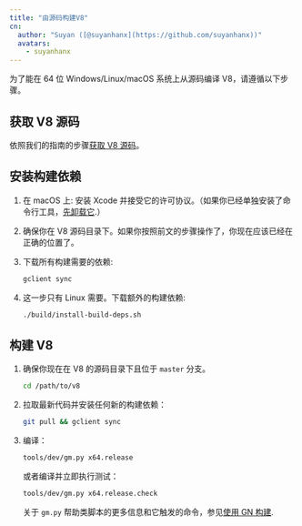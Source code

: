 ```yaml
---
title: "由源码构建V8"
cn:
  author: "Suyan ([@suyanhanx](https://github.com/suyanhanx))"
  avatars:
    - suyanhanx
---
```


为了能在 64 位 Windows/Linux/macOS 系统上从源码编译 V8，请遵循以下步骤。

## 获取 V8 源码

依照我们的指南的步骤[获取 V8 源码](/docs/source-code)。

## 安装构建依赖

1. 在 macOS 上: 安装 Xcode 并接受它的许可协议。（如果你已经单独安装了命令行工具，[先卸载它](https://bugs.chromium.org/p/chromium/issues/detail?id=729990#c1).）

2. 确保你在 V8 源码目录下。如果你按照前文的步骤操作了，你现在应该已经在正确的位置了。

3. 下载所有构建需要的依赖:

   ```bash
   gclient sync
   ```

4. 这一步只有 Linux 需要。下载额外的构建依赖:

   ```bash
   ./build/install-build-deps.sh
   ```

## 构建 V8

1. 确保你现在在 V8 的源码目录下且位于 `master` 分支。

   ```bash
   cd /path/to/v8
   ```

2. 拉取最新代码并安装任何新的构建依赖：

   ```bash
   git pull && gclient sync
   ```

3. 编译：

   ```bash
   tools/dev/gm.py x64.release
   ```

   或者编译并立即执行测试：

   ```bash
   tools/dev/gm.py x64.release.check
   ```

   关于 `gm.py` 帮助类脚本的更多信息和它触发的命令，参见[使用 GN 构建](/docs/build-gn).
